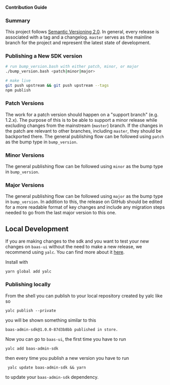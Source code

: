 #### Contribution Guide

### Summary

This project follows [Semantic Versioning 2.0](https://semver.org/). In general, every release is associated with a tag and a changelog. `master` serves as the mainline branch for the project and represent the latest state of development.

### Publishing a New SDK version
```bash
# run bump_version.bash with either patch, minor, or major
./bump_version.bash <patch|minor|major>

# make live
git push upstream && git push upstream --tags
npm publish
```

### Patch Versions

The work for a patch version should happen on a "support branch" (e.g. 1.2.x). The purpose of this is to be able to support a minor release while excluding changes from the mainstream (`master`) branch. If the changes in the patch are relevant to other branches, including `master`, they should be backported there. The general publishing flow can be followed using `patch` as the bump type in `bump_version`.

### Minor Versions

The general publishing flow can be followed using `minor` as the bump type in `bump_version`.

### Major Versions

The general publishing flow can be followed using `major` as the bump type in `bump_version`. In addition to this, the release on GitHub should be edited for a more readable format of key changes and include any migration steps needed to go from the last major version to this one.

## Local Development

If you are making changes to the sdk and you want to test your new changes on `baas-ui` without the need to make a new release, we recommend using `yalc`. You can find more about it [here](https://www.npmjs.com/package/yalc).

Install with

```shell
yarn global add yalc
```

### Publishing locally

From the shell you can publish to your local repository created by yalc like so

```shell
yalc publish --private
```

you will be shown something similar to this

```shell
baas-admin-sdk@1.0.0-87d3b8bb published in store.
```

Now you can go to `baas-ui`, the first time you have to run

```shell
yalc add baas-admin-sdk
```

then every time you publish a new version you have to run

```shell
 yalc update baas-admin-sdk && yarn
 ```

 to update your `baas-admin-sdk` dependency.
 